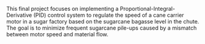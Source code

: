 This final project focuses on implementing a Proportional-Integral-Derivative (PID) control system to regulate the speed of a cane carrier motor in a sugar factory based on the sugarcane bagasse level in the chute. The goal is to minimize frequent sugarcane pile-ups caused by a mismatch between motor speed and material flow.
